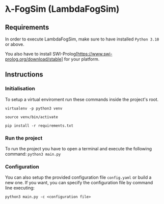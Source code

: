 # λ-FogSim (LambdaFogSim)

## Requirements

In order to execute LambdaFogSim, make sure to have installed `Python 3.10` or above.

You also have to install SWI-Prolog[https://www.swi-prolog.org/download/stable] for your platform.

## Instructions

### Initialisation

To setup a virtual enviroment run these commands inside the project's root.

`virtualenv -p python3 venv`

`source venv/bin/activate`

`pip install -r requirements.txt`

### Run the project

To run the project you have to open a terminal and execute the following command:
`python3 main.py`

### Configuration

You can also setup the provided configuration file `config.yaml` or build a new one. If you want, you can specify the configuration file by command line executing:

`python3 main.py -c <configuration file>`